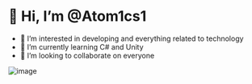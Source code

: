 # 👋 Hi, I’m @Atom1cs1
- 👀 I’m interested in developing and everything related to technology
- 🌱 I’m currently learning C# and Unity
- 💞️ I’m looking to collaborate on everyone
  
![image](https://github.com/user-attachments/assets/c7118f66-af49-4f91-bcc7-24651d1048c4)
